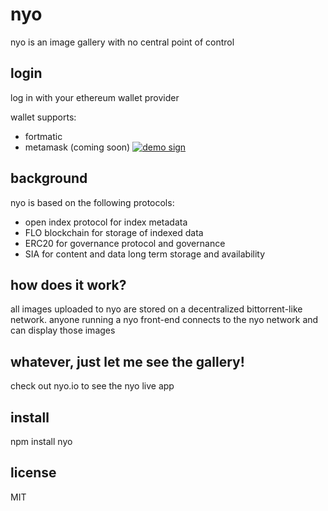 # nyo
nyo is an image gallery with no central point of control

## login
log in with your ethereum wallet provider

wallet supports:
* fortmatic
* metamask (coming soon)
[![demo sign](nyo_login.gif)](nyo_login.gif)

## background 
nyo is based on the following protocols:
* open index protocol for index metadata
* FLO blockchain for storage of indexed data
* ERC20 for governance protocol and governance
* SIA for content and data long term storage and availability

## how does it work?
all images uploaded to nyo are stored on a decentralized bittorrent-like network. anyone running a nyo front-end connects to the nyo network and can display those images 

## whatever, just let me see the gallery!
check out nyo.io to see the nyo live app 

## install
npm install nyo

## license
MIT 
